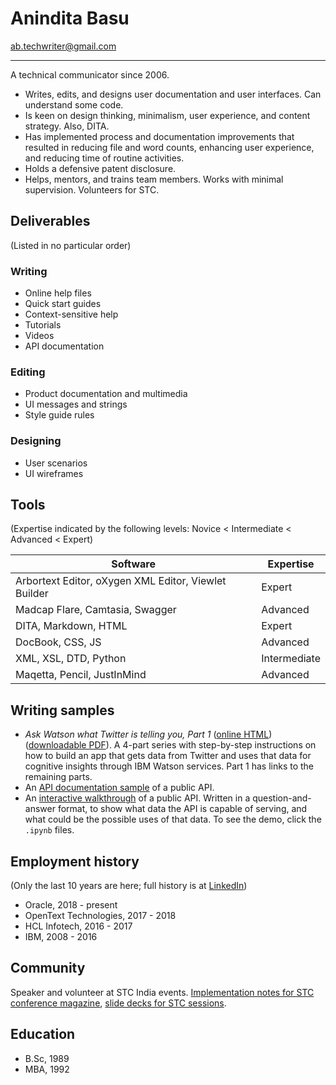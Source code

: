 # Anindita Basu

ab.techwriter@gmail.com 

---
A technical communicator since 2006.

- Writes, edits, and designs user documentation and user interfaces. Can understand some code.
- Is keen on design thinking, minimalism, user experience, and content strategy. Also, DITA.
- Has implemented process and documentation improvements that resulted in reducing file and word counts, enhancing user experience, and reducing time of routine activities.
- Holds a defensive patent disclosure.
- Helps, mentors, and trains team members. Works with minimal supervision. Volunteers for STC.

## Deliverables
(Listed in no particular order)

### Writing

- Online help files
- Quick start guides
- Context-sensitive help
- Tutorials
- Videos
- API documentation

### Editing

- Product documentation and multimedia
- UI messages and strings
- Style guide rules

### Designing

- User scenarios
- UI wireframes

## Tools
(Expertise indicated by the following levels: Novice < Intermediate < Advanced < Expert)

 Software | Expertise |
| --- | --- |
| Arbortext Editor, oXygen XML Editor, Viewlet Builder | Expert |
| Madcap Flare, Camtasia, Swagger | Advanced |
| DITA, Markdown, HTML | Expert |
| DocBook, CSS, JS | Advanced |
| XML, XSL, DTD, Python | Intermediate |
| Maqetta, Pencil, JustInMind | Advanced |

## Writing samples

- _Ask Watson what Twitter is telling you, Part 1_ ([online HTML](https://www.ibm.com/developerworks/library/cc-ask-watson-part1-bluemix-trs/index.html?ca=drs-)) ([downloadable PDF](https://www.ibm.com/developerworks/library/cc-ask-watson-part1-bluemix-trs/cc-ask-watson-part1-bluemix-trs-pdf.pdf)). A 4-part series with step-by-step instructions on how to build an app that gets data from Twitter and uses that data for cognitive insights through IBM Watson services. Part 1 has links to the remaining parts.
- An [API documentation sample](https://aninditabasu.github.io/indica/index.html) of a public API.
- An [interactive walkthrough](https://mybinder.org/repo/AninditaBasu/indica) of a public API. Written in a question-and-answer format, to show what data the API is capable of serving, and what could be the possible uses of that data. To see the demo, click the `.ipynb` files.

## Employment history
(Only the last 10 years are here; full history is at [LinkedIn](https://www.linkedin.com/in/aninditabasu/))

- Oracle, 2018 - present
- OpenText Technologies, 2017 - 2018
- HCL Infotech, 2016 - 2017
- IBM, 2008 - 2016

## Community

Speaker and volunteer at STC India events. [Implementation notes for STC conference magazine](http://writing-technical.blogspot.com/2015/12/udaan-publishing-story.html), [slide decks for STC sessions](https://www.slideshare.net/AninditaBasu7/presentations). 

## Education

- B\.Sc\, 1989
- MBA, 1992
